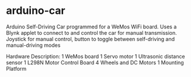 # arduino-car
Arduino Self-Driving Car programmed for a WeMos WiFi board. Uses a Blynk applet to connect to and control the car for
manual transmission. Joystick for manual control, button to toggle between self-driving and manual-driving modes

Hardware Description:
1 WeMos board
1 Servo motor
1 Ultrasonic distance sensor
1 L298N Motor Control Board
4 Wheels and DC Motors
1 Mounting Platform 

